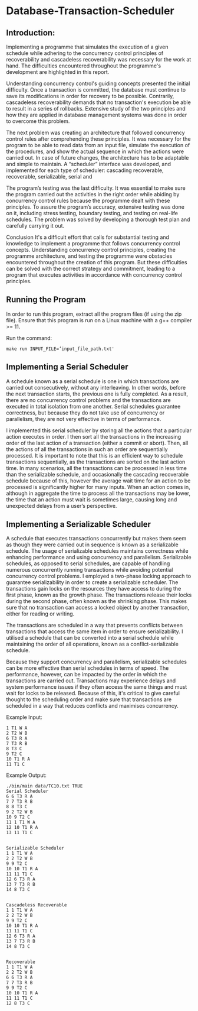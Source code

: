 # Database-Transaction-Scheduler

## Introduction:

Implementing a programme that simulates the execution of a given schedule while adhering to the concurrency control principles of recoverability and cascadeless recoverability was necessary for the work at hand. The difficulties encountered throughout the programme's development are highlighted in this report.

Understanding concurrency control's guiding concepts presented the initial difficulty. Once a transaction is committed, the database must continue to save its modifications in order for recovery to be possible. Contrarily, cascadeless recoverability demands that no transaction's execution be able to result in a series of rollbacks. Extensive study of the two principles and how they are applied in database management systems was done in order to overcome this problem.

The next problem was creating an architecture that followed concurrency control rules after comprehending these principles. It was necessary for the program to be able to read data from an input file, simulate the execution of the procedures, and show the actual sequence in which the actions were carried out. In case of future changes, the architecture has to be adaptable and simple to maintain. A “scheduler” interface was developed, and implemented for each type of scheduler: cascading recoverable, recoverable, serializable, serial and 

The program’s testing was the last difficulty. It was essential to make sure the program carried out the activities in the right order while abiding by concurrency control rules because the programme dealt with these principles. To assure the program’s accuracy, extensive testing was done on it, including stress testing, boundary testing, and testing on real-life schedules. The problem was solved by developing a thorough test plan and carefully carrying it out.


Conclusion It's a difficult effort that calls for substantial testing and knowledge to implement a programme that follows concurrency control concepts. Understanding concurrency control principles, creating the programme architecture, and testing the programme were obstacles encountered throughout the creation of this program. But these difficulties can be solved with the correct strategy and commitment, leading to a program that executes activities in accordance with concurrency control principles.





## Running the Program

In order to run this program, extract all the program files (if using the zip file). Ensure that this program is run on a Linux machine with a g++ compiler >=  11. 

Run the command:

```
make run INPUT_FILE=’input_file_path.txt' 
```



## Implementing a Serial Scheduler

A schedule known as a serial schedule is one in which transactions are carried out consecutively, without any interleaving. In other words, before the next transaction starts, the previous one is fully completed. As a result, there are no concurrency control problems and the transactions are executed in total isolation from one another. Serial schedules guarantee correctness, but because they do not take use of concurrency or parallelism, they are not very effective in terms of performance.

I implemented this serial scheduler by storing all the actions that a particular action executes in order. I then sort all the transactions in the increasing order of the last action of a transaction (either a commit or abort). Then, all the actions of all the transactions in such an order are sequentially processed. It is important to note that this is an efficient way to schedule transactions sequentially, as the transactions are sorted on the last action time. In many scenarios, all the transactions can be processed in less time than the serializable schedule, and occasionally the cascading recoverable schedule because of this, however the average wait time for an action to be processed is significantly higher for many inputs. When an action comes in, although in aggregate the time to process all the transactions may be lower, the time that an action must wait is sometimes large, causing long and unexpected delays from a user’s perspective.


## Implementing a Serializable Scheduler

A schedule that executes transactions concurrently but makes them seem as though they were carried out in sequence is known as a serializable schedule. The usage of serializable schedules maintains correctness while enhancing performance and using concurrency and parallelism. Serializable schedules, as opposed to serial schedules, are capable of handling numerous concurrently running transactions while avoiding potential concurrency control problems.
I employed a two-phase locking approach to guarantee serializability in order to create a serializable scheduler. The transactions gain locks on the resources they have access to during the first phase, known as the growth phase. The transactions release their locks during the second phase, often known as the shrinking phase. This makes sure that no transaction can access a locked object by another transaction, either for reading or writing.


The transactions are scheduled in a way that prevents conflicts between transactions that access the same item in order to ensure serializability. I utilised a schedule that can be converted into a serial schedule while maintaining the order of all operations, known as a conflict-serializable schedule.

Because they support concurrency and parallelism, serializable schedules can be more effective than serial schedules in terms of speed. The performance, however, can be impacted by the order in which the transactions are carried out. Transactions may experience delays and system performance issues if they often access the same things and must wait for locks to be released. Because of this, it's critical to give careful thought to the scheduling order and make sure that transactions are scheduled in a way that reduces conflicts and maximises concurrency.



Example Input:

```
1 T1 W A
2 T2 W B
6 T3 R A
7 T3 R B
8 T3 C
9 T2 C
10 T1 R A
11 T1 C
```

Example Output:

```
./bin/main data/TC10.txt TRUE
Serial Scheduler
6 6 T3 R A
7 7 T3 R B
8 8 T3 C
9 2 T2 W B
10 9 T2 C
11 1 T1 W A
12 10 T1 R A
13 11 T1 C


Serializable Scheduler
1 1 T1 W A
2 2 T2 W B
9 9 T2 C
10 10 T1 R A
11 11 T1 C
12 6 T3 R A
13 7 T3 R B
14 8 T3 C


Cascadeless Recoverable
1 1 T1 W A
2 2 T2 W B
9 9 T2 C
10 10 T1 R A
11 11 T1 C
12 6 T3 R A
13 7 T3 R B
14 8 T3 C


Recoverable
1 1 T1 W A
2 2 T2 W B
6 6 T3 R A
7 7 T3 R B
9 9 T2 C
10 10 T1 R A
11 11 T1 C
12 8 T3 C

```
